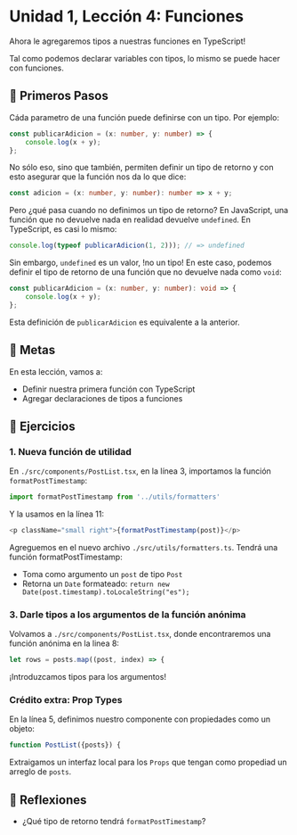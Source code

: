 # Unidad 1, Lección 4: Funciones

Ahora le agregaremos tipos a nuestras funciones en TypeScript!

Tal como podemos declarar variables con tipos, lo mismo se puede hacer con funciones.

## 🐾 Primeros Pasos

Cáda parametro de una función puede definirse con un tipo. Por ejemplo:

```typescript
const publicarAdicion = (x: number, y: number) => {
    console.log(x + y);
};
```

No sólo eso, sino que también, permiten definir un tipo de retorno y con esto asegurar que la función nos da lo que dice:

```typescript
const adicion = (x: number, y: number): number => x + y;
```

Pero ¿qué pasa cuando no definimos un tipo de retorno? En JavaScript, una función que no devuelve nada en realidad devuelve `undefined`. En TypeScript, es casi lo mismo:

```typescript
console.log(typeof publicarAdicion(1, 2))); // => undefined
```

Sin embargo, `undefined` es un valor, !no un tipo! En este caso, podemos definir el tipo de retorno de una función que no devuelve nada como `void`:

```typescript
const publicarAdicion = (x: number, y: number): void => {
    console.log(x + y);
};
```

Esta definición de `publicarAdicion` es equivalente a la anterior.

## 🥅 Metas

En esta lección, vamos a:
- Definir nuestra primera función con TypeScript
- Agregar declaraciones de tipos a funciones

## 🤸 Ejercicios

### 1. Nueva función de utilidad

En `./src/components/PostList.tsx`, en la línea 3, importamos la función `formatPostTimestamp`:

```typescript
import formatPostTimestamp from '../utils/formatters'
```

Y la usamos en la línea 11:

```typescript
<p className="small right">{formatPostTimestamp(post)}</p>
```

Agreguemos en el nuevo archivo `./src/utils/formatters.ts`. Tendrá una función formatPostTimestamp:

- Toma como argumento un `post` de tipo `Post`
- Retorna un `Date` formateado: `return new Date(post.timestamp).toLocaleString("es");`

### 3. Darle tipos a los argumentos de la función anónima

Volvamos a `./src/components/PostList.tsx`, donde encontraremos una función anónima en la linea 8:

```typescript
let rows = posts.map((post, index) => {
```

¡Introduzcamos tipos para los argumentos!

### Crédito extra: Prop Types

En la línea 5, definimos nuestro componente con propiedades como un objeto:

```typescript
function PostList({posts}) {
```

Extraigamos un interfaz local para los `Props` que tengan como propediad un arreglo de `posts`.

## 🤔 Reflexiones

- ¿Qué tipo de retorno tendrá `formatPostTimestamp`?
